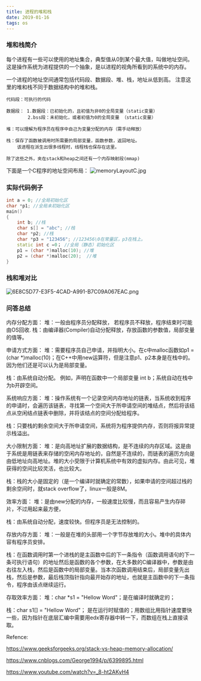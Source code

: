 ```yaml
---
title: 进程的堆和栈
date: 2019-01-16
tags: os
---
```

### 堆和栈简介
每个进程有一些可以使用的地址集合，典型值从0到某个最大值，叫做地址空间。这是操作系统为进程提供的一个抽象，是以进程的视角所看到的系统中的内存。

一个进程的地址空间通常包括代码段、数据段、堆、栈，地址从低到高。
注意这里的堆和栈不同于数据结构中的堆和栈。

	代码段：可执行的代码
	
	数据段： 1.数据段：已初始化的，且初值为非0的全局变量（static变量）
	        2.bss段：未初始化，或者初值为0的全局变量 （static变量）
	        
	堆：可以理解为程序员在程序中自己为变量分配的内存（需手动释放）
	
	栈：保存了函数被调用时所需要的局部变量，函数参数，返回地址。
	    该进程在派生出很多线程时，线程栈也保存在这里。
	    
	除了这些之外，夹在stack和heap之间还有一个内存映射段(mmap)



下面是一个C程序的地址空间布局：
![memoryLayoutC.jpg](https://i.loli.net/2020/03/30/4PdXJnQGNqV6Fb1.jpg)

### 实际代码例子
```c++
int a = 0; //全局初始化区 
char *p1; //全局未初始化区 
main() 
{ 
    int b; //栈 
    char s[] = "abc"; //栈 
    char *p2; //栈 
    char *p3 = "123456"; //123456\0在常量区，p3在栈上。 
    static int c =0； //全局（静态）初始化区 
    p1 = (char *)malloc(10); //堆 
    p2 = (char *)malloc(20);  //堆 
}
```

### 栈和堆对比
![6E8C5D77-E3F5-4CAD-A991-B7C09A067EAC.png](https://i.loli.net/2020/03/30/sutWBCvwogIXFz6.png)
### 问答总结
内存分配方面：
堆：一般由程序员分配释放， 若程序员不释放，程序结束时可能由OS回收.
栈：由编译器(Compiler)自动分配释放，存放函数的参数值，局部变量的值等。

申请方式方面：
堆：需要程序员自己申请，并指明大小。在c中malloc函数如p1 = (char *)malloc(10)；在C++中用new运算符，但是注意p1、p2本身是在栈中的。因为他们还是可以认为是局部变量。
     
栈：由系统自动分配。 例如，声明在函数中一个局部变量 int b；系统自动在栈中为b开辟空间。

系统响应方面：
堆：操作系统有一个记录空闲内存地址的链表，当系统收到程序的申请时，会遍历该链表，寻找第一个空间大于所申请空间的堆结点，然后将该结点从空闲结点链表中删除，并将该结点的空间分配给程序。

栈：只要栈的剩余空间大于所申请空间，系统将为程序提供内存，否则将报异常提示栈溢出。

大小限制方面：
堆：是向高地址扩展的数据结构，是不连续的内存区域。这是由于系统是用链表来存储的空闲内存地址的，自然是不连续的，而链表的遍历方向是由低地址向高地址。堆的大小受限于计算机系统中有效的虚拟内存。由此可见，堆获得的空间比较灵活，也比较大。

栈：栈的大小是固定的（是一个编译时就确定的常数），如果申请的空间超过栈的剩余空间时，就stack overflow了，linux一般是8M。

效率方面：
堆：是由new分配的内存，一般速度比较慢，而且容易产生内存碎片，不过用起来最方便，

栈：由系统自动分配，速度较快。但程序员是无法控制的。

存放内存方面：
堆：一般是在堆的头部用一个字节存放堆的大小。堆中的具体内容有程序员安排。

栈：在函数调用时第一个进栈的是主函数中后的下一条指令（函数调用语句的下一条可执行语句）的地址然后是函数的各个参数，在大多数的C编译器中，参数是由右往左入栈，然后是函数中的局部变量。当本次函数调用结束后，局部变量先出栈，然后是参数，最后栈顶指针指向最开始存的地址，也就是主函数中的下一条指令，程序由该点继续运行。

存取效率方面：
堆：char *s1 = "Hellow Word"；是在编译时就确定的；

栈：char s1[] = "Hellow Word"； 是在运行时赋值的；用数组比用指针速度要快一些，因为指针在底层汇编中需要用edx寄存器中转一下，而数组在栈上直接读取。



Refence:

https://www.geeksforgeeks.org/stack-vs-heap-memory-allocation/

https://www.cnblogs.com/George1994/p/6399895.html


https://www.youtube.com/watch?v=_8-ht2AKyH4
